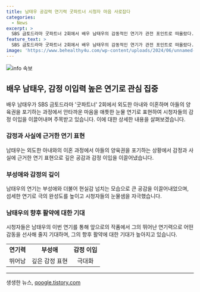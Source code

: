 ```yaml
---
title: 남태우 공감력 연기력 굿파트너 시청자 마음 사로잡다
categories:
  - News
excerpt: >
  SBS 금토드라마 굿파트너 2회에서 배우 남태우의 감동적인 연기가 관전 포인트로 떠올랐다. 외도한 아내와의 이혼 과정에서의 애틋한 부성애와 눈물로 절절하게 표현한 남태우는 시청자들의 이목을 사로잡았다. 깊은 부성애와 현실감을 담은 연기로 눈물샘을 자극하며 완성도 높은 연기를 선보인 남태우는 다음 작품에서 어떤 모습을 보여줄지 기대를 모으고 있다.
feature_text: >
  SBS 금토드라마 굿파트너 2회에서 배우 남태우의 감동적인 연기가 관전 포인트로 떠올랐다. 외도한 아내와의 이혼 과정에서의 애틋한 부성애와 눈물로 절절하게 표현한 남태우는 시청자들의 이목을 사로잡았다. 깊은 부성애와 현실감을 담은 연기로 눈물샘을 자극하며 완성도 높은 연기를 선보인 남태우는 다음 작품에서 어떤 모습을 보여줄지 기대를 모으고 있다.
image: 'https://www.behealthy4u.com/wp-content/uploads/2024/06/unnamed-file.png'
---
```


<p><img src="https://www.behealthy4u.com/wp-content/uploads/2024/06/unnamed-file.png" alt="info 속보" /></p>

<h2 data-ke-size="size26">배우 남태우, 감정 이입력 높은 연기로 관심 집중</h2>

<p data-ke-size="size16">배우 남태우가 SBS 금토드라마 '굿파트너' 2회에서 외도한 아내와 이혼하며 아들의 양육권을 포기하는 과정에서 안타까운 마음을 애틋한 눈물 연기로 표현하여 시청자들의 감정 이입을 이끌어내며 주목받고 있습니다. 이에 대한 상세한 내용을 살펴보겠습니다.</p>

<h3>감정과 사실에 근거한 연기 표현</h3>

<p data-ke-size="size16">남태우는 외도한 아내와의 이혼 과정에서 아들의 양육권을 포기하는 상황에서 감정과 사실에 근거한 연기 표현으로 깊은 공감과 감정 이입을 이끌어냈습니다.</p>

<h3>부성애와 감정의 깊이</h3>

<p data-ke-size="size16">남태우의 연기는 부성애와 더불어 현실감 넘치는 모습으로 큰 공감을 이끌어내었으며, 섬세한 연기로 극의 완성도를 높이고 시청자들의 눈물샘을 자극했습니다.</p>

<h3>남태우의 향후 활약에 대한 기대</h3>

<p data-ke-size="size16">시청자들은 남태우의 이번 연기를 통해 앞으로의 작품에서 그의 뛰어난 연기력으로 어떤 감동을 선사해 줄지 기대하며, 그의 향후 활약에 대한 기대가 높아지고 있습니다.</p>

<table>
  <tr>
    <td style="text-align: center; height: 17px;"><b>연기력</b></td>
    <td style="text-align: center; height: 17px;"><b>부성애</b></td>
    <td style="text-align: center; height: 17px;"><b>감정 이입</b></td>
  </tr>
  <tr>
    <td style="text-align: center;">뛰어남</td>
    <td style="text-align: center;">깊은 감정 표현</td>
    <td style="text-align: center;">극대화</td>
  </tr>
</table>

<hr>

<p data-ke-size="size16"></p>
생생한 뉴스, <a href="https://qoogle.tistory.com" rel="dofollow">qoogle.tistory.com</a>


